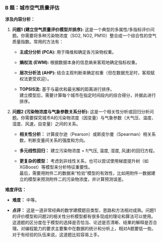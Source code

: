 ### **B 题：城市空气质量评估**

**涉及内容分析：**

1.  **问题1 (建立空气质量评价模型并排序):** 这是一个典型的多属性/多指标评价问题。你需要将多种污染物浓度（SO2, NO2, PM10）整合成一个综合性的空气质量指数。常用的方法有：
    
    -   **主成分分析 (PCA):** 用于降维和确定各污染物权重。
        
    -   **熵权法 (EWM):** 根据数据本身的信息熵来客观地确定指标权重。
        
    -   **层次分析法 (AHP):** 结合主观判断来确定权重（但在数据充足时，客观赋权法更受欢迎）。
        
    -   **TOPSIS法:** 基于与最优和最劣解的距离进行排序。  
        建立模型后，需要计算每个城市在指定时间段内的综合得分，并据此进行排序。
        
2.  **问题2 (污染物浓度与气象参数关系分析):** 这是一个相关性分析或回归分析问题。你需要探究城市A的污染物浓度（因变量）与气象参数（大气压、温度、湿度、风速，自变量）之间的关系。
    
    -   **相关性分析：** 计算皮尔逊（Pearson）或斯皮尔曼（Spearman）相关系数，判断变量间关系的强度和方向。
        
    -   **多元线性回归：** 建立污染物浓度 = f(气压, 温度, 湿度, 风速)的回归方程。
        
    -   **更复杂的模型：** 考虑到非线性关系，也可以尝试使用梯度提升树（如XGBoost）等模型来分析特征重要性。  
        最后，需要用附件二的数据来“检验”模型的有效性，比如用附件一数据建立的模型来预测附件二的污染物浓度，并计算预测误差。
        

**难度评估：**

-   **难度：** 中等。
    
-   **点评：** 这是一道非常经典的数学建模题目类型，思路和方法相对成熟。问题1的评价模型和问题2的相关性分析模型都有很多现成的理论和算法可以使用。这道题的区分度在于模型的选择是否恰当、论述是否清晰、结果的解释是否合理。对编程能力的要求主要集中在数据的统计和分析上，相对A题要低一些。对于有经验的队伍来说，这道题比较容易上手。
<!--stackedit_data:
eyJoaXN0b3J5IjpbLTE0MTAyMjI3NjldfQ==
-->